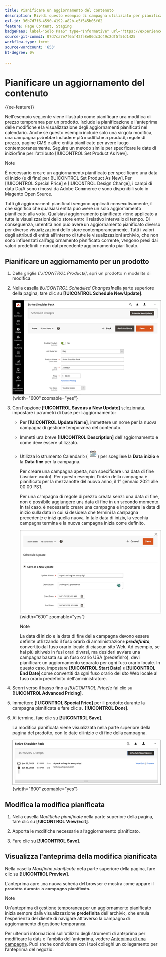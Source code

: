 ```yaml
---
title: Pianificare un aggiornamento del contenuto
description: Rivedi questo esempio di campagna utilizzato per pianificare una modifica di prezzo temporanea per un prodotto.
exl-id: 36b7d7f6-4590-4192-a82b-e5f645b05f62
feature: Page Content, Staging
badgePaas: label="Solo PaaS" type="Informative" url="https://experienceleague.adobe.com/en/docs/commerce/user-guides/product-solutions" tooltip="Applicabile solo ai progetti Adobe Commerce on Cloud (infrastruttura PaaS gestita da Adobe) e ai progetti on-premise."
source-git-commit: 07d7ca7e7f6af42fe8e06dc3c49c2df5f50d1425
workflow-type: tm+mt
source-wordcount: '653'
ht-degree: 0%

---
```


# Pianificare un aggiornamento del contenuto

{{ee-feature}}

Nell&#39;esempio seguente viene illustrato come pianificare una modifica di prezzo temporanea per un prodotto. Include la pianificazione e l&#39;anteprima delle modifiche e la visualizzazione degli aggiornamenti pianificati nel calendario. Anche se questo esempio include solo una singola modifica, una campagna potrebbe includere più modifiche a prodotti, regole di prezzo, pagine CMS e altre entità pianificate per avere luogo contemporaneamente. Seguire un metodo simile per specificare le date di inizio/fine per l&#39;attributo [!UICONTROL Set Product As New].

>[!NOTE]
>È necessario creare un aggiornamento pianificato per specificare una data di inizio (e di fine) per [!UICONTROL Set Product As New]. Per [!UICONTROL Special Price] e [!UICONTROL Design Change], i campi di data Da/A sono rimossi da Adobe Commerce e sono disponibili solo in Magento Open Source.
>
>Tutti gli aggiornamenti pianificati vengono applicati consecutivamente, il che significa che qualsiasi entità può avere un solo aggiornamento pianificato alla volta. Qualsiasi aggiornamento pianificato viene applicato a tutte le visualizzazioni dello store entro il relativo intervallo di tempo. Di conseguenza, un’entità non può avere un aggiornamento pianificato diverso per diverse visualizzazioni dello store contemporaneamente. Tutti i valori degli attributi di entità all’interno di tutte le visualizzazioni archivio, che non sono influenzati dall’aggiornamento pianificato corrente, vengono presi dai valori predefiniti e non dal precedente aggiornamento pianificato.

## Pianificare un aggiornamento per un prodotto

1. Dalla griglia _[!UICONTROL Products]_, apri un prodotto in modalità di modifica.

1. Nella casella _[!UICONTROL Scheduled Changes]_&#x200B;nella parte superiore della pagina, fare clic su **[!UICONTROL Schedule New Update]**.

   ![Pianifica nuovo aggiornamento](./assets/content-staging-product-schedule-new-update.png){width="600" zoomable="yes"}

1. Con l&#39;opzione **[!UICONTROL Save as a New Update]** selezionata, impostare i parametri di base per l&#39;aggiornamento:

   - Per **[!UICONTROL Update Name]**, immettere un nome per la nuova campagna di gestione temporanea del contenuto.

   - Immetti una breve **[!UICONTROL Description]** dell&#39;aggiornamento e come deve essere utilizzato.

   - Utilizza lo strumento Calendario (![icona Calendario](../assets/icon-calendar.png)) per scegliere la **Data inizio** e la **Data fine** per la campagna.

     Per creare una campagna aperta, non specificare una data di fine (lasciare vuoto). Per questo esempio, l’inizio della campagna è pianificato per la mezzanotte del nuovo anno, il 1° gennaio 2021 alle 00:00 PST.


     Per una campagna di regole di prezzo creata senza una data di fine, non è possibile aggiungere una data di fine in un secondo momento. In tal caso, è necessario creare una campagna e impostare la data di inizio sulla data in cui si desidera che termini la campagna precedente e inizi quella nuova. In tale data di inizio, la vecchia campagna termina e la nuova campagna inizia come definito.

     ![Pianificazione di un aggiornamento del prodotto](./assets/content-staging-campaign-schedule-update.png){width="600" zoomable="yes"}

     >[!NOTE]
     >
     >La data di inizio e la data di fine della campagna devono essere definite utilizzando il fuso orario di amministrazione **_predefinito_**, convertito dal fuso orario locale di ciascun sito Web. Ad esempio, se hai più siti web in fusi orari diversi, ma desideri avviare una campagna basata su un fuso orario USA (predefinito), devi pianificare un aggiornamento separato per ogni fuso orario locale. In questo caso, impostare **[!UICONTROL Start Date]** e **[!UICONTROL End Date]** come convertiti da ogni fuso orario del sito Web locale al fuso orario predefinito dell&#39;amministratore.

1. Scorri verso il basso fino a _[!UICONTROL Price]_&#x200B;e fai clic su **[!UICONTROL Advanced Pricing]**.

1. Immettere **[!UICONTROL Special Price]** per il prodotto durante la campagna pianificata e fare clic su **[!UICONTROL Done]**.

1. Al termine, fare clic su **[!UICONTROL Save]**.

   La modifica pianificata viene visualizzata nella parte superiore della pagina del prodotto, con le date di inizio e di fine della campagna.

   ![Modifica pianificata](./assets/content-staging-product-scheduled-update-preview-rope.png){width="600" zoomable="yes"}

## Modifica la modifica pianificata

1. Nella casella _Modifiche pianificate_ nella parte superiore della pagina, fare clic su **[!UICONTROL View/Edit]**.

1. Apporta le modifiche necessarie all’aggiornamento pianificato.

1. Fare clic su **[!UICONTROL Save]**.

## Visualizza l&#39;anteprima della modifica pianificata

Nella casella _Modifiche pianificate_ nella parte superiore della pagina, fare clic su **[!UICONTROL Preview]**.

L’anteprima apre una nuova scheda del browser e mostra come appare il prodotto durante la campagna pianificata.

>[!NOTE]
>
>Un&#39;anteprima di gestione temporanea per un aggiornamento pianificato inizia sempre dalla visualizzazione **predefinita** dell&#39;archivio, che emula l&#39;esperienza del cliente di navigare attraverso la campagna di aggiornamento di gestione temporanea.

Per ulteriori informazioni sull&#39;utilizzo degli strumenti di anteprima per modificare la data e l&#39;ambito dell&#39;anteprima, vedere [Anteprima di una campagna](content-staging-preview.md). Puoi anche condividere con i tuoi colleghi un collegamento per l’anteprima del negozio.
